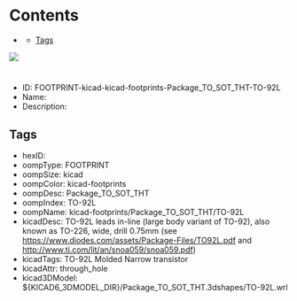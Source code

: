 



Contents
========

* [](#)
	* [Tags](#tags)
  
![][im]
# 

- ID: FOOTPRINT-kicad-kicad-footprints-Package_TO_SOT_THT-TO-92L
- Name: 
- Description: 

## Tags

- hexID: 
- oompType: FOOTPRINT
- oompSize: kicad
- oompColor: kicad-footprints
- oompDesc: Package_TO_SOT_THT
- oompIndex: TO-92L
- oompName: kicad-footprints/Package_TO_SOT_THT/TO-92L
- kicadDesc: TO-92L leads in-line (large body variant of TO-92), also known as TO-226, wide, drill 0.75mm (see https://www.diodes.com/assets/Package-Files/TO92L.pdf and http://www.ti.com/lit/an/snoa059/snoa059.pdf)
- kicadTags: TO-92L Molded Narrow transistor
- kicadAttr: through_hole
- kicad3DModel: ${KICAD6_3DMODEL_DIR}/Package_TO_SOT_THT.3dshapes/TO-92L.wrl



[im]: image.png
